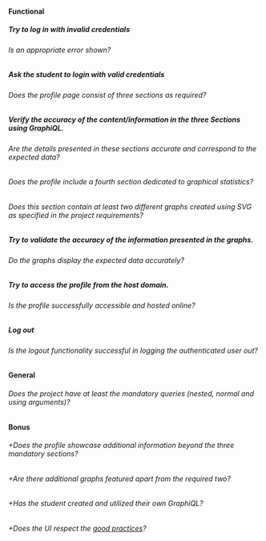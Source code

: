 #### Functional

##### Try to log in with invalid credentials

###### Is an appropriate error shown?

##### Ask the student to login with valid credentials

###### Does the profile page consist of three sections as required?

##### Verify the accuracy of the content/information in the three Sections using **GraphiQL**.

###### Are the details presented in these sections accurate and correspond to the expected data?

###### Does the profile include a fourth section dedicated to graphical statistics?

###### Does this section contain at least two different graphs created using SVG as specified in the project requirements?

##### Try to validate the accuracy of the information presented in the graphs.

###### Do the graphs display the expected data accurately?

##### Try to access the profile from the host domain.

###### Is the profile successfully accessible and hosted online?

##### Log out

###### Is the logout functionality successful in logging the authenticated user out?

#### General

###### Does the project have at least the mandatory queries (_nested_, _normal_ and using _arguments_)?

#### Bonus

###### +Does the profile showcase additional information beyond the three mandatory sections?

###### +Are there additional graphs featured apart from the required two?

###### +Has the student created and utilized their own GraphiQL?

###### +Does the UI respect the [good practices](../../good-practices/README.md)?